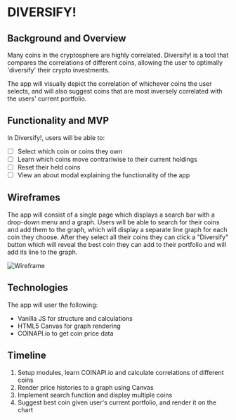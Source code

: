# DIVERSIFY!

## Background and Overview

Many coins in the cryptosphere are highly correlated. Diversify! is a tool that compares the correlations of different coins, allowing the user to optimally 'diversify' their crypto investments.

The app will visually depict the correlation of whichever coins the user selects, and will also suggest coins that are most inversely correlated with the users' current portfolio.

## Functionality and MVP

In Diversify!, users will be able to:

- [ ] Select which coin or coins they own
- [ ] Learn which coins move contrariwise to their current holdings
- [ ] Reset their held coins
- [ ] View an about modal explaining the functionality of the app

## Wireframes

The app will consist of a single page which displays a search bar with a drop-down menu and a graph. Users will be able to search for their coins and add them to the graph, which will display a separate line graph for each coin they choose. After they select all their coins they can click a "Diversify" button which will reveal the best coin they can add to their portfolio and will add its line to the graph.

![Wireframe](https://i.imgur.com/DIKPmZN.png)

## Technologies

The app will user the following:
- Vanilla JS for structure and calculations
- HTML5 Canvas for graph rendering
- COINAPI.io to get coin price data

## Timeline

1. Setup modules, learn COINAPI.io and calculate correlations of different coins
2. Render price histories to a graph using Canvas
3. Implement search function and display multiple coins
4. Suggest best coin given user's current portfolio, and render it on the chart
